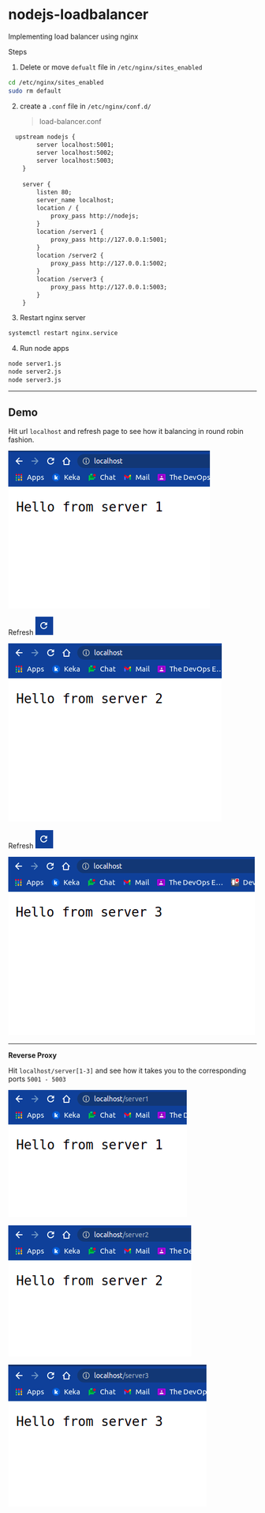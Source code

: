 # nodejs-loadbalancer

Implementing load balancer using nginx

Steps

1. Delete or move `defualt` file in `/etc/nginx/sites_enabled`

```bash
cd /etc/nginx/sites_enabled
sudo rm default
```


2. create a `.conf` file in `/etc/nginx/conf.d/`
   
   > load-balancer.conf
```text
  upstream nodejs {
        server localhost:5001;
        server localhost:5002;
        server localhost:5003;
    }

    server {
        listen 80;
        server_name localhost;
        location / {
            proxy_pass http://nodejs;
        }
        location /server1 {
            proxy_pass http://127.0.0.1:5001;
        }
        location /server2 {
            proxy_pass http://127.0.0.1:5002;
        }
        location /server3 {
            proxy_pass http://127.0.0.1:5003;
        }
    }

```

3. Restart nginx server
```bash
systemctl restart nginx.service
```

4. Run node apps
```bash
node server1.js
node server2.js
node server3.js
```
---

## Demo

Hit url `localhost` and refresh page to see how it balancing in round robin fashion.

![Screenshot1](images/img3.png)

Refresh ![refresh](images/img4.png)

![Screenshot1](images/img2.png)

Refresh ![refresh](images/img4.png)

![Screenshot1](images/img1.png)

---

**Reverse Proxy** 

Hit `localhost/server[1-3]` and see how it takes you to the corresponding ports `5001 - 5003`

![Screenshot1](images/img5.png)

![Screenshot1](images/img6.png)

![Screenshot1](images/img7.png)

